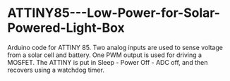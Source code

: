 # ATTINY85---Low-Power-for-Solar-Powered-Light-Box
Arduino code for ATTINY 85. Two analog inputs are used to sense voltage from a solar cell and battery. One PWM output is used for driving a MOSFET. The ATTINY is put in Sleep - Power Off - ADC off, and then recovers using a watchdog timer.
